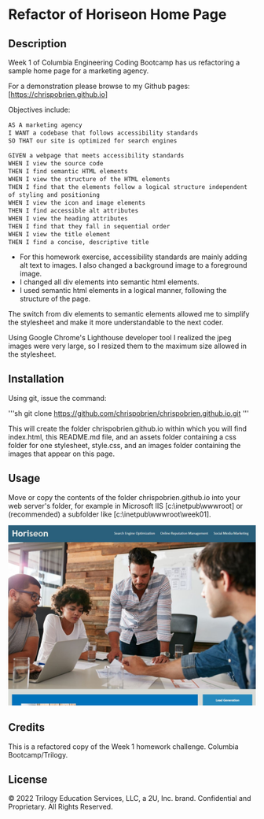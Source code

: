 # Refactor of Horiseon Home Page

## Description

Week 1 of Columbia Engineering Coding Bootcamp has us refactoring a sample home page for a marketing agency.

For a demonstration please browse to my Github pages:
[https://chrispobrien.github.io]

Objectives include:

```
AS A marketing agency
I WANT a codebase that follows accessibility standards
SO THAT our site is optimized for search engines
```

```
GIVEN a webpage that meets accessibility standards
WHEN I view the source code
THEN I find semantic HTML elements
WHEN I view the structure of the HTML elements
THEN I find that the elements follow a logical structure independent of styling and positioning
WHEN I view the icon and image elements
THEN I find accessible alt attributes
WHEN I view the heading attributes
THEN I find that they fall in sequential order
WHEN I view the title element
THEN I find a concise, descriptive title
```

* For this homework exercise, accessibility standards are mainly adding alt text to images. I also changed a background image to a foreground image.
* I changed all div elements into semantic html elements.
* I used semantic html elements in a logical manner, following the structure of the page.

The switch from div elements to semantic elements allowed me to simplify the stylesheet and make it more understandable to the next coder.

Using Google Chrome's Lighthouse developer tool I realized the jpeg images were very large, so I resized them to the maximum size allowed in the stylesheet.

## Installation

Using git, issue the command:

'''sh
git clone https://github.com/chrispobrien/chrispobrien.github.io.git
'''

This will create the folder chrispobrien.github.io within which you will find index.html, this README.md file, and an assets folder containing a css folder for one stylesheet, style.css, and an images folder containing the images that appear on this page.

## Usage

Move or copy the contents of the folder chrispobrien.github.io into your web server's folder, for example in Microsoft IIS [c:\inetpub\wwwroot\] or (recommended) a subfolder like [c:\inetpub\wwwroot\week01\].

[![Horiseon Home Page Screen Shot][screenshot]](assets/images/screenshot.jpg)

## Credits

This is a refactored copy of the Week 1 homework challenge. Columbia Bootcamp/Trilogy.

## License

© 2022 Trilogy Education Services, LLC, a 2U, Inc. brand. Confidential and Proprietary. All Rights Reserved.


<!-- MARKDOWN LINKS & IMAGES -->
[screenshot]: ./assets/images/screenshot.jpg